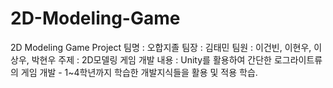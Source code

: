 # 2D-Modeling-Game
2D Modeling Game Project
팀명 : 오합지졸
팀장 : 김태민
팀원 : 이건빈, 이현우, 이상우, 박현우
주제 : 2D모델링 게임 개발
내용 : Unity를 활용하여 간단한 로그라이트류의 게임 개발 - 1~4학년까지 학습한 개발지식들을 활용 및 적용 학습.
